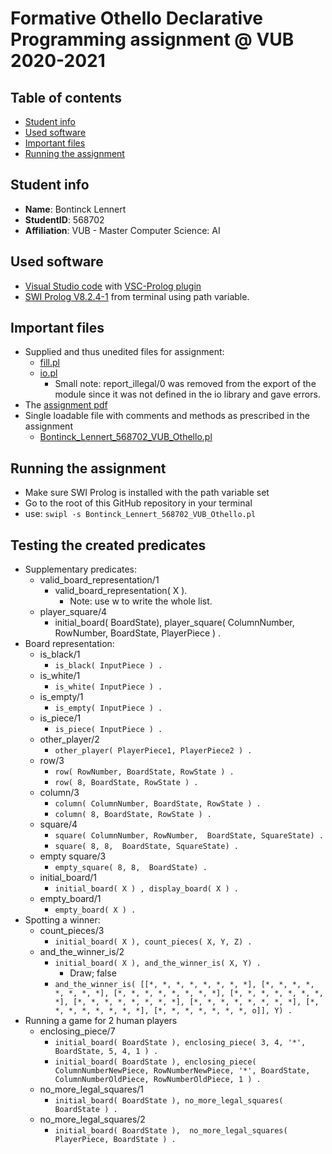 # Formative Othello Declarative Programming assignment @ VUB 2020-2021 

## Table of contents
- [Student info](#student-info)
- [Used software](#used-software)
- [Important files](#important-files)
- [Running the assignment](#running-the-assignment)

## Student info
- **Name**: Bontinck Lennert
- **StudentID**: 568702
- **Affiliation**: VUB - Master Computer Science: AI

## Used software
- [Visual Studio code](https://code.visualstudio.com/Download) with [VSC-Prolog plugin](https://marketplace.visualstudio.com/items?itemName=arthurwang.vsc-prolog)
- [SWI Prolog V8.2.4-1](https://www.swi-prolog.org/download/stable) from terminal using path variable.

## Important files
- Supplied and thus unedited files for assignment:
   - [fill.pl](fill.pl)
   - [io.pl](io.pl)
      - Small note: report_illegal/0 was removed from the export of the module since it was not defined in the io library and gave errors.
- The [assignment pdf](assignment.pdf)
- Single loadable file with comments and methods as prescribed in the assignment
   - [Bontinck_Lennert_568702_VUB_Othello.pl](Bontinck_Lennert_568702_VUB_Othello.pl)

## Running the assignment
- Make sure SWI Prolog is installed with the path variable set
- Go to the root of this GitHub repository in your terminal
- use:  ```swipl -s Bontinck_Lennert_568702_VUB_Othello.pl```
   
## Testing the created predicates
- Supplementary predicates:
   - valid_board_representation/1
      - valid_board_representation( X ).
         - Note: use w to write the whole list.
   - player_square/4
      - initial_board( BoardState), player_square( ColumnNumber, RowNumber, BoardState, PlayerPiece ) . 
- Board representation:
   - is_black/1
      - ```is_black( InputPiece ) .```
   - is_white/1
      - ```is_white( InputPiece ) .```
   - is_empty/1
      - ```is_empty( InputPiece ) .```
   - is_piece/1
      - ```is_piece( InputPiece ) .```
   - other_player/2
      - ```other_player( PlayerPiece1, PlayerPiece2 ) .```
   - row/3
      - ```row( RowNumber, BoardState, RowState ) .```
      - ```row( 8, BoardState, RowState ) .```
   - column/3
      - ```column( ColumnNumber, BoardState, RowState ) .```
      - ```column( 8, BoardState, RowState ) .```
   - square/4
      - ```square( ColumnNumber, RowNumber,  BoardState, SquareState) .```
      - ```square( 8, 8,  BoardState, SquareState) .```
   - empty square/3
      - ```empty_square( 8, 8,  BoardState) .```
   - initial_board/1
      - ```initial_board( X ) , display_board( X ) .```
   - empty_board/1
      - ```empty_board( X ) .```
- Spotting a winner:
   - count_pieces/3
      - ```initial_board( X ), count_pieces( X, Y, Z) .```
   - and_the_winner_is/2
      - ```initial_board( X ), and_the_winner_is( X, Y) .```
         - Draw; false
      - ```and_the_winner_is( [[*, *, *, *, *, *, *, *], [*, *, *, *, *, *, *, *], [*, *, *, *, *, *, *, *], [*, *, *, *, *, *, *, *], [*, *, *, *, *, *, *, *], [*, *, *, *, *, *, *, *], [*, *, *, *, *, *, *, *], [*, *, *, *, *, *, *, o]], Y) .```
- Running a game for 2 human players
   - enclosing_piece/7
      - ```initial_board( BoardState ), enclosing_piece( 3, 4, '*', BoardState, 5, 4, 1 ) .```
      - ```initial_board( BoardState ), enclosing_piece( ColumnNumberNewPiece, RowNumberNewPiece, '*', BoardState, ColumnNumberOldPiece, RowNumberOldPiece, 1 ) .```
   - no_more_legal_squares/1
      - ```initial_board( BoardState ), no_more_legal_squares( BoardState ) .```
   - no_more_legal_squares/2
      - ```initial_board( BoardState ),  no_more_legal_squares( PlayerPiece, BoardState ) .```